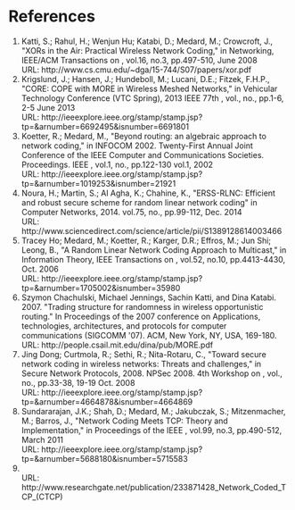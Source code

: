 References
==========

1. <a label="katti06"/>
   Katti, S.; Rahul, H.; Wenjun Hu; Katabi, D.; Medard, M.; Crowcroft, J.,
   "XORs in the Air: Practical Wireless Network Coding,"
   in Networking, IEEE/ACM Transactions on , vol.16, no.3, pp.497-510, June 2008
   <br/>URL: http://www.cs.cmu.edu/~dga/15-744/S07/papers/xor.pdf
2. <a label="krigslund13"/>
   Krigslund, J.; Hansen, J.; Hundeboll, M.; Lucani, D.E.; Fitzek, F.H.P.,
   "CORE: COPE with MORE in Wireless Meshed Networks,"
   in Vehicular Technology Conference (VTC Spring), 2013 IEEE 77th ,
   vol., no., pp.1-6, 2-5 June 2013
   <br/>URL: http://ieeexplore.ieee.org/stamp/stamp.jsp?tp=&arnumber=6692495&isnumber=6691801
3. <a label="koetter02"/>
   Koetter, R.; Medard, M.,
   "Beyond routing: an algebraic approach to network coding,"
   in INFOCOM 2002. Twenty-First Annual Joint Conference of the IEEE Computer 
   and Communications Societies. Proceedings. IEEE ,
   vol.1, no., pp.122-130 vol.1, 2002
   <br/>URL: http://ieeexplore.ieee.org/stamp/stamp.jsp?tp=&arnumber=1019253&isnumber=21921
4. <a label="noura12"/>
   Noura, H.; Martin, S.; Al Agha, K.; Chahine, K.,
   "ERSS-RLNC: Efficient and robust secure scheme for random
   linear network coding"
   in Computer Networks, 2014. vol.75, no., pp.99-112, Dec. 2014
   <br/>URL: http://www.sciencedirect.com/science/article/pii/S1389128614003466
5. <a label="ho06"/>
   Tracey Ho; Medard, M.; Koetter, R.; Karger, D.R.; Effros, M.;
   Jun Shi; Leong, B.,
   "A Random Linear Network Coding Approach to Multicast,"
   in Information Theory, IEEE Transactions on ,
   vol.52, no.10, pp.4413-4430, Oct. 2006
   <br/>URL: http://ieeexplore.ieee.org/stamp/stamp.jsp?tp=&arnumber=1705002&isnumber=35980
6. <a label="chachulski07"/>
   Szymon Chachulski, Michael Jennings, Sachin Katti, and Dina Katabi. 2007.
   "Trading structure for randomness in wireless opportunistic routing."
   In Proceedings of the 2007 conference on Applications, technologies,
   architectures, and protocols for computer communications (SIGCOMM '07).
   ACM, New York, NY, USA, 169-180. 
   <br/>URL: http://people.csail.mit.edu/dina/pub/MORE.pdf
7. <a label="dong08"/>
   Jing Dong; Curtmola, R.; Sethi, R.; Nita-Rotaru, C.,
   "Toward secure network coding in wireless networks: Threats and challenges,"
   in Secure Network Protocols, 2008. NPSec 2008. 4th Workshop on ,
   vol., no., pp.33-38, 19-19 Oct. 2008
   <br/>URL: http://ieeexplore.ieee.org/stamp/stamp.jsp?tp=&arnumber=4664878&isnumber=4664869
8. <a label="sundarajan11"/>
   Sundararajan, J.K.; Shah, D.; Medard, M.; Jakubczak, S.;
   Mitzenmacher, M.; Barros, J.,
   "Network Coding Meets TCP: Theory and Implementation,"
   in Proceedings of the IEEE , vol.99, no.3, pp.490-512, March 2011
   <br/>URL: http://ieeexplore.ieee.org/stamp/stamp.jsp?tp=&arnumber=5688180&isnumber=5715583
9. <a label="kim13"/>
   <br/>URL: http://www.researchgate.net/publication/233871428_Network_Coded_TCP_(CTCP)

